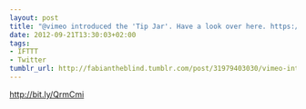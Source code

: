 ```yaml
---
layout: post
title: "@vimeo introduced the 'Tip Jar'. Have a look over here. https://t.co/8ABKZxOz"
date: 2012-09-21T13:30:03+02:00
tags:
- IFTTT
- Twitter
tumblr_url: http://fabiantheblind.tumblr.com/post/31979403030/vimeo-introduced-the-tip-jar-have-a-look-over-here
---
```

http://bit.ly/QrmCmi
